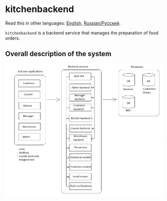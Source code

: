 # kitchenbackend

Read this in other languages: [English](kitchenbackend.md), [Russian/Русский](kitchenbackend.ru.md). 

`kitchenbackend` is a backend service that manages the preparation of food orders. 

## Overall description of the system 

![system_overall](../img/system_overall.png)
